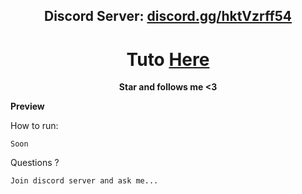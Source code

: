 <h2 align="center">Discord Server: <a href="https://discord.gg/hktVzrff54">discord.gg/hktVzrff54</a></h2>


<h1 align="center">Tuto <a href="https://discord.gg/hktVzrff54">Here</a></h1>

<p align="center">
<strong>Star and follows me <3</strong>
</p

<p align="center">
<strong>Preview</strong>
</p



How to run:
```
Soon
```

Questions ?
```
Join discord server and ask me...
```

